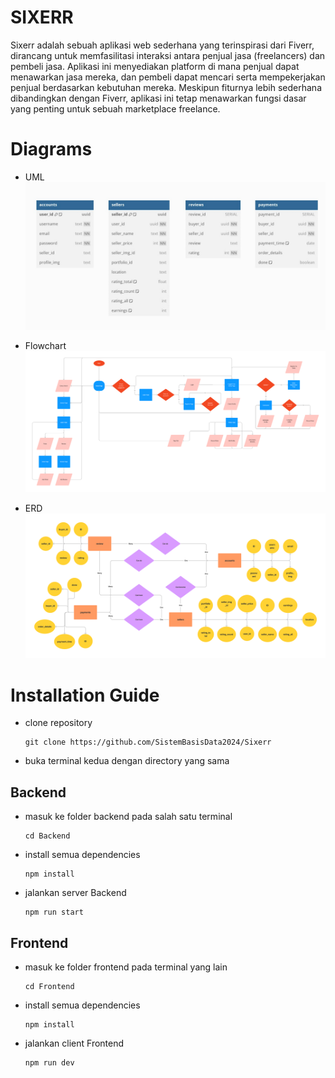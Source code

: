 # SIXERR
Sixerr adalah sebuah aplikasi web sederhana yang terinspirasi dari Fiverr, dirancang untuk memfasilitasi interaksi antara penjual jasa (freelancers) dan pembeli jasa. Aplikasi ini menyediakan platform di mana penjual dapat menawarkan jasa mereka, dan pembeli dapat mencari serta mempekerjakan penjual berdasarkan kebutuhan mereka. Meskipun fiturnya lebih sederhana dibandingkan dengan Fiverr, aplikasi ini tetap menawarkan fungsi dasar yang penting untuk sebuah marketplace freelance.

# Diagrams
- UML  
![UML](Kelengkapan/Sixerr_UML.jpg)

- Flowchart  
![Flowchart](Kelengkapan/Sixerr_Flowchart.png)

- ERD  
![ERD](Kelengkapan/Sixerr_ERD.png)

# Installation Guide
- clone repository  
    ```
    git clone https://github.com/SistemBasisData2024/Sixerr
    ```
- buka terminal kedua dengan directory yang sama
## Backend
- masuk ke folder backend pada salah satu terminal
    ```
    cd Backend
    ```
- install semua dependencies
    ```
    npm install
    ```
- jalankan server Backend
    ```
    npm run start
    ```

## Frontend
- masuk ke folder frontend pada terminal yang lain
    ```
    cd Frontend
    ```
- install semua dependencies
    ```
    npm install
    ```
- jalankan client Frontend
    ```
    npm run dev
    ```